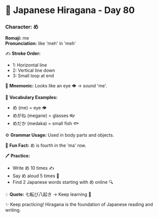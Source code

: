 # 📖 Japanese Hiragana - Day 80

### Character: め  
**Romaji:** me  
**Pronunciation:** like 'meh' in 'meh'  

✍️ **Stroke Order:**  
- 1: Horizontal line
- 2: Vertical line down
- 3: Small loop at end

📝 **Mnemonic:** Looks like an eye 👁️ → sound 'me'.  

📌 **Vocabulary Examples:**  
- め (me) = eye 👁️
- めがね (megane) = glasses 👓
- めだか (medaka) = small fish 🐟

⚙️ **Grammar Usage:** Used in body parts and objects.  

🎉 **Fun Fact:** め is fourth in the 'ma' row.  

🖊️ **Practice:**  
- Write め 10 times ✍️
- Say め aloud 5 times 🎤
- Find 2 Japanese words starting with め online 🔍

💡 **Quote:** 七転び八起き → Keep learning 💪  

✨ Keep practicing! Hiragana is the foundation of Japanese reading and writing.

